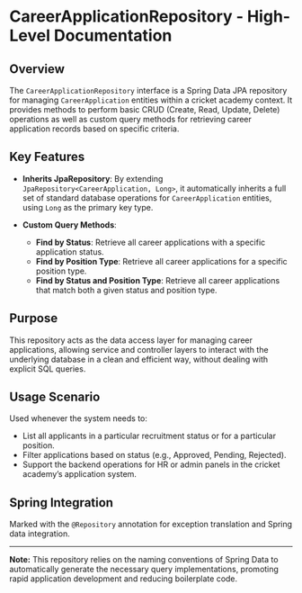 # CareerApplicationRepository - High-Level Documentation

## Overview

The `CareerApplicationRepository` interface is a Spring Data JPA repository for managing `CareerApplication` entities within a cricket academy context. It provides methods to perform basic CRUD (Create, Read, Update, Delete) operations as well as custom query methods for retrieving career application records based on specific criteria.

## Key Features

- **Inherits JpaRepository**: By extending `JpaRepository<CareerApplication, Long>`, it automatically inherits a full set of standard database operations for `CareerApplication` entities, using `Long` as the primary key type.

- **Custom Query Methods**:
    - **Find by Status**: Retrieve all career applications with a specific application status.
    - **Find by Position Type**: Retrieve all career applications for a specific position type.
    - **Find by Status and Position Type**: Retrieve all career applications that match both a given status and position type.

## Purpose

This repository acts as the data access layer for managing career applications, allowing service and controller layers to interact with the underlying database in a clean and efficient way, without dealing with explicit SQL queries.

## Usage Scenario

Used whenever the system needs to:
- List all applicants in a particular recruitment status or for a particular position.
- Filter applications based on status (e.g., Approved, Pending, Rejected).
- Support the backend operations for HR or admin panels in the cricket academy’s application system.

## Spring Integration

Marked with the `@Repository` annotation for exception translation and Spring data integration.

---

**Note:** This repository relies on the naming conventions of Spring Data to automatically generate the necessary query implementations, promoting rapid application development and reducing boilerplate code.